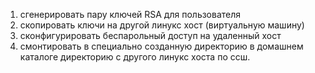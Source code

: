 1. сгенерировать пару ключей RSA для пользователя
2. скопировать ключи на другой линукс хост (виртуальную машину)
3. сконфигурировать беспарольный доступ на удаленный хост
4. смонтировать в специально созданную директорию в домашнем каталоге директорию с другого линукс хоста по ссш.
